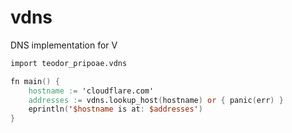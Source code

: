 # vdns

DNS implementation for V


```v
import teodor_pripoae.vdns

fn main() {
	hostname := 'cloudflare.com'
	addresses := vdns.lookup_host(hostname) or { panic(err) }
	eprintln('$hostname is at: $addresses')
}
```